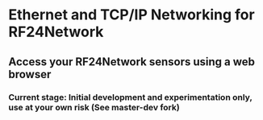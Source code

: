# Ethernet and TCP/IP Networking for RF24Network

## Access your RF24Network sensors using a web browser  
 
### Current stage: Initial development and experimentation only, use at your own risk (See master-dev fork)
